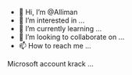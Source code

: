 - 👋 Hi, I’m @Alliman
- 👀 I’m interested in ...
- 🌱 I’m currently learning ...
- 💞️ I’m looking to collaborate on ...
- 📫 How to reach me ...

<!---
Alliman/Alliman is a ✨ special ✨ repository because its `README.md` (this file) appears on your GitHub profile.
You can click the Preview link to take a look at your changes.
---> Microsoft account krack ...
